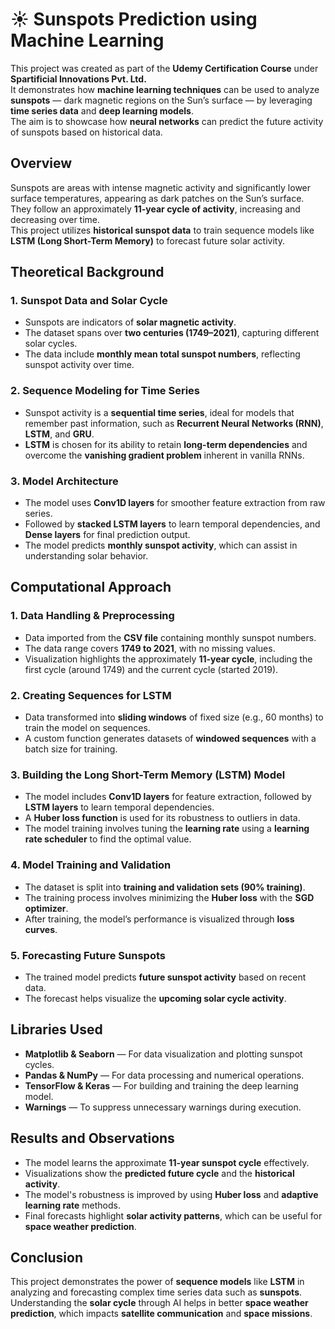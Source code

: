 # ☀️ Sunspots Prediction using Machine Learning

This project was created as part of the **Udemy Certification Course** under **Spartificial Innovations Pvt. Ltd.**  
It demonstrates how **machine learning techniques** can be used to analyze **sunspots** — dark magnetic regions on the Sun’s surface — by leveraging **time series data** and **deep learning models**.  
The aim is to showcase how **neural networks** can predict the future activity of sunspots based on historical data.


##  Overview
Sunspots are areas with intense magnetic activity and significantly lower surface temperatures, appearing as dark patches on the Sun’s surface.  
They follow an approximately **11-year cycle of activity**, increasing and decreasing over time.  
This project utilizes **historical sunspot data** to train sequence models like **LSTM (Long Short-Term Memory)** to forecast future solar activity.


##  Theoretical Background

### 1. Sunspot Data and Solar Cycle
- Sunspots are indicators of **solar magnetic activity**.  
- The dataset spans over **two centuries (1749–2021)**, capturing different solar cycles.  
- The data include **monthly mean total sunspot numbers**, reflecting sunspot activity over time.

### 2. Sequence Modeling for Time Series
- Sunspot activity is a **sequential time series**, ideal for models that remember past information, such as **Recurrent Neural Networks (RNN)**, **LSTM**, and **GRU**.  
- **LSTM** is chosen for its ability to retain **long-term dependencies** and overcome the **vanishing gradient problem** inherent in vanilla RNNs.

### 3. Model Architecture
- The model uses **Conv1D layers** for smoother feature extraction from raw series.  
- Followed by **stacked LSTM layers** to learn temporal dependencies, and **Dense layers** for final prediction output.  
- The model predicts **monthly sunspot activity**, which can assist in understanding solar behavior.



##  Computational Approach

### 1. Data Handling & Preprocessing
- Data imported from the **CSV file** containing monthly sunspot numbers.  
- The data range covers **1749 to 2021**, with no missing values.  
- Visualization highlights the approximately **11-year cycle**, including the first cycle (around 1749) and the current cycle (started 2019).

### 2. Creating Sequences for LSTM
- Data transformed into **sliding windows** of fixed size (e.g., 60 months) to train the model on sequences.  
- A custom function generates datasets of **windowed sequences** with a batch size for training.

### 3. Building the Long Short-Term Memory (LSTM) Model
- The model includes **Conv1D layers** for feature extraction, followed by **LSTM layers** to learn temporal dependencies.  
- A **Huber loss function** is used for its robustness to outliers in data.  
- The model training involves tuning the **learning rate** using a **learning rate scheduler** to find the optimal value.

### 4. Model Training and Validation
- The dataset is split into **training and validation sets (90% training)**.  
- The training process involves minimizing the **Huber loss** with the **SGD optimizer**.  
- After training, the model’s performance is visualized through **loss curves**.

### 5. Forecasting Future Sunspots
- The trained model predicts **future sunspot activity** based on recent data.  
- The forecast helps visualize the **upcoming solar cycle activity**.


##  Libraries Used
- **Matplotlib & Seaborn** — For data visualization and plotting sunspot cycles.  
- **Pandas & NumPy** — For data processing and numerical operations.  
- **TensorFlow & Keras** — For building and training the deep learning model.  
- **Warnings** — To suppress unnecessary warnings during execution.


## Results and Observations
- The model learns the approximate **11-year sunspot cycle** effectively.  
- Visualizations show the **predicted future cycle** and the **historical activity**.  
- The model's robustness is improved by using **Huber loss** and **adaptive learning rate** methods.  
- Final forecasts highlight **solar activity patterns**, which can be useful for **space weather prediction**.


##  Conclusion
This project demonstrates the power of **sequence models** like **LSTM** in analyzing and forecasting complex time series data such as **sunspots**.  
Understanding the **solar cycle** through AI helps in better **space weather prediction**, which impacts **satellite communication** and **space missions**.
